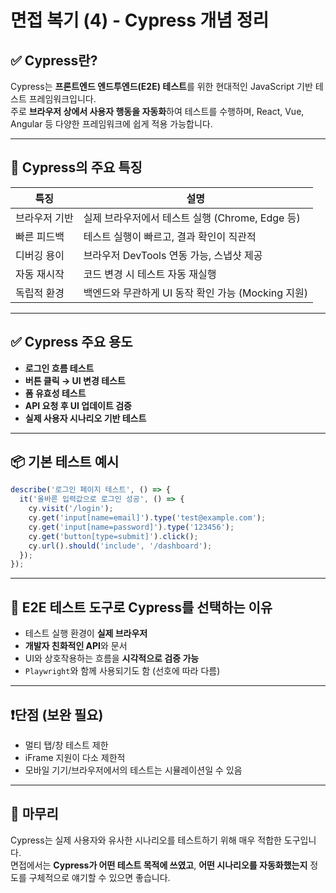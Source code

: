 # 면접 복기 (4) - Cypress 개념 정리

## ✅ Cypress란?

Cypress는 **프론트엔드 엔드투엔드(E2E) 테스트**를 위한 현대적인 JavaScript 기반 테스트 프레임워크입니다.  
주로 **브라우저 상에서 사용자 행동을 자동화**하여 테스트를 수행하며, React, Vue, Angular 등 다양한 프레임워크에 쉽게 적용 가능합니다.

---

## 🌟 Cypress의 주요 특징

| 특징 | 설명 |
|------|------|
| 브라우저 기반 | 실제 브라우저에서 테스트 실행 (Chrome, Edge 등) |
| 빠른 피드백 | 테스트 실행이 빠르고, 결과 확인이 직관적 |
| 디버깅 용이 | 브라우저 DevTools 연동 가능, 스냅샷 제공 |
| 자동 재시작 | 코드 변경 시 테스트 자동 재실행 |
| 독립적 환경 | 백엔드와 무관하게 UI 동작 확인 가능 (Mocking 지원) |

---

## ✅ Cypress 주요 용도

- **로그인 흐름 테스트**
- **버튼 클릭 → UI 변경 테스트**
- **폼 유효성 테스트**
- **API 요청 후 UI 업데이트 검증**
- **실제 사용자 시나리오 기반 테스트**

---

## 📦 기본 테스트 예시

```ts
describe('로그인 페이지 테스트', () => {
  it('올바른 입력값으로 로그인 성공', () => {
    cy.visit('/login');
    cy.get('input[name=email]').type('test@example.com');
    cy.get('input[name=password]').type('123456');
    cy.get('button[type=submit]').click();
    cy.url().should('include', '/dashboard');
  });
});
```

---

## 🚀 E2E 테스트 도구로 Cypress를 선택하는 이유

- 테스트 실행 환경이 **실제 브라우저**
- **개발자 친화적인 API**와 문서
- UI와 상호작용하는 흐름을 **시각적으로 검증 가능**
- `Playwright`와 함께 사용되기도 함 (선호에 따라 다름)

---

## ❗단점 (보완 필요)

- 멀티 탭/창 테스트 제한
- iFrame 지원이 다소 제한적
- 모바일 기기/브라우저에서의 테스트는 시뮬레이션일 수 있음

---

## 📌 마무리

Cypress는 실제 사용자와 유사한 시나리오를 테스트하기 위해 매우 적합한 도구입니다.  
면접에서는 **Cypress가 어떤 테스트 목적에 쓰였고**, **어떤 시나리오를 자동화했는지** 정도를 구체적으로 얘기할 수 있으면 좋습니다.
